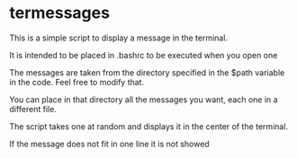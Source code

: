# termessages

This is a simple script to display a message in the terminal.

It is intended to be placed in .bashrc to be executed when you open one

The messages are taken from the directory specified in the $path variable in
the code. Feel free to modify that.

You can place in that directory all the messages you want, each one in a
different file.

The script takes one at random and displays it in the center of the
terminal.

If the message does not fit in one line it is not showed
